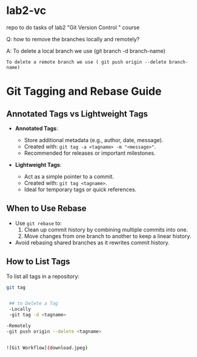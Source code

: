 # lab2-vc
repo to do tasks of lab2 "Git Version Control " course

Q:  how to remove the branches locally and
           remotely?

A:  To delete a local branch we use (git branch -d branch-name)
     
    To delete a remote branch we use ( git push origin --delete branch-name)

# Git Tagging and Rebase Guide

## Annotated Tags vs Lightweight Tags
- **Annotated Tags**:
  - Store additional metadata (e.g., author, date, message).
  - Created with: `git tag -a <tagname> -m "<message>"`.
  - Recommended for releases or important milestones.

- **Lightweight Tags**:
  - Act as a simple pointer to a commit.
  - Created with: `git tag <tagname>`.
  - Ideal for temporary tags or quick references.

## When to Use Rebase
- Use `git rebase` to:
  1. Clean up commit history by combining multiple commits into one.
  2. Move changes from one branch to another to keep a linear history.
- Avoid rebasing shared branches as it rewrites commit history.

## How to List Tags
To list all tags in a repository:
```bash
git tag


 ## to Delete a Tag
 -Locally
 -git tag -d <tagname>

-Remotely
-git push origin --delete <tagname>


![Git Workflow](download.jpeg)
